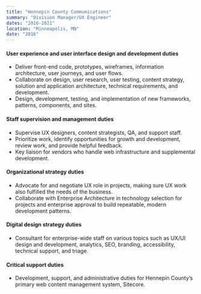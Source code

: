 ```yaml
---
title: "Hennepin County Communications"
summary: "Division Manager/UX Engineer"
dates: "2016-2021"
location: "Minneapolis, MN"
date: "2016"
---
```

#### User experience and user interface design and development duties

- Deliver front-end code, prototypes, wireframes, information architecture, user
journeys, and user flows.
- Collaborate on design, user research, user testing, content strategy, solution and
application architecture, technical requirements, and development.
- Design, development, testing, and implementation of new frameworks, patterns,
components, and sites.

#### Staff supervision and management duties

- Supervise UX designers, content strategists, QA, and support staff.
- Prioritize work, identify opportunities for growth and development, review work,
and provide helpful feedback.
- Key liaison for vendors who handle web infrastructure and supplemental
development.

#### Organizational strategy duties

- Advocate for and negotiate UX role in projects, making sure UX work also fulfilled
the needs of the business.
- Collaborate with Enterprise Architecture in technology selection for projects and
enterprise approval to build repeatable, modern development patterns.

#### Digital design strategy duties

- Consultant for enterprise-wide staff on various topics such as UX/UI design and
development, analytics, SEO, branding, accessibility, technical support, and triage.

#### Critical support duties

- Development, support, and administrative duties for Hennepin County’s
primary web content management system, Sitecore.

